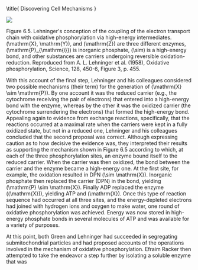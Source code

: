 \title{
Discovering Cell Mechanisms
}

![](https://cdn.mathpix.com/cropped/2024_07_05_b6dcf9d941e3aa6c1191g-1.jpg?height=412&width=1192&top_left_y=195&top_left_x=175)

Figure 6.5. Lehninger's conception of the coupling of the electron transport chain with oxidative phosphorylation via high-energy intermediates. \(\mathrm{X}, \mathrm{Y}\), and \(\mathrm{Z}\) are three different enzymes, \(\mathrm{P}_{\mathrm{i}}\) is inorganic phosphate, \(\sim\) is a high-energy bond, and other substances are carriers undergoing reversible oxidation-reduction. Reproduced from A. L. Lehninger et al. (1958), Oxidative phosphorylation, Science, 128, 450-6, Figure 3, p. 455.

With this account of the final step, Lehninger and his colleagues considered two possible mechanisms (their term) for the generation of \(\mathrm{X} \sim \mathrm{P}\). By one account it was the reduced carrier (e.g., the cytochrome receiving the pair of electrons) that entered into a high-energy bond with the enzyme, whereas by the other it was the oxidized carrier (the cytochrome surrendering the electrons) that formed the high-energy bond. Appealing again to evidence from exchange reactions, specifically, that the reactions occurred at a maximal rate when the carriers were kept in a fully oxidized state, but not in a reduced one, Lehninger and his colleagues concluded that the second proposal was correct. Although expressing caution as to how decisive the evidence was, they interpreted their results as supporting the mechanism shown in Figure 6.5 according to which, at each of the three phosphorylation sites, an enzyme bound itself to the reduced carrier. When the carrier was then oxidized, the bond between the carrier and the enzyme became a high-energy one. At the first site, for example, the oxidation resulted in DPN \(\sim \mathrm{X}\). Inorganic phosphate then replaced the carrier (DPN) in the bond, yielding \(\mathrm{P} \sim \mathrm{X}\). Finally ADP replaced the enzyme \((\mathrm{X})\), yielding ATP and \(\mathrm{X}\). Once this type of reaction sequence had occurred at all three sites, and the energy-depleted electrons had joined with hydrogen ions and oxygen to make water, one round of oxidative phosphorylation was achieved. Energy was now stored in high-energy phosphate bonds in several molecules of ATP and was available for a variety of purposes.

At this point, both Green and Lehninger had succeeded in segregating submitochondrial particles and had proposed accounts of the operations involved in the mechanism of oxidative phosphorylation. Efraim Racker then attempted to take the endeavor a step further by isolating a soluble enzyme that was